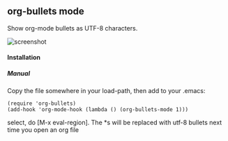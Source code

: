 <h2>org-bullets mode</h2>
Show org-mode bullets as UTF-8 characters.

![screenshot](https://github.com/sabof/org-bullets/raw/master/screenshot.png)

<h4>Installation</h4>
<h5>Manual</h5>
Copy the file somewhere in your load-path, then add to your .emacs:

    (require 'org-bullets)
    (add-hook 'org-mode-hook (lambda () (org-bullets-mode 1)))

select, do [M-x eval-region]. The *s will be replaced with utf-8 bullets next time you open an org file